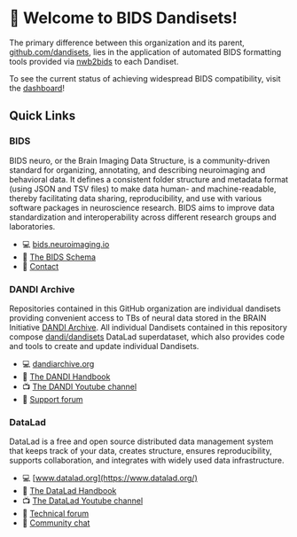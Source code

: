 # 👋 Welcome to BIDS Dandisets!

The primary difference between this organization and its parent, [github.com/dandisets](https://github.com/dandisets/), lies in the application of automated BIDS formatting tools provided via [nwb2bids](https://github.com/con/nwb2bids) to each Dandiset.

To see the current status of achieving widespread BIDS compatibility, visit the [dashboard](https://github.com/bids-dandisets/dashboard)!



## Quick Links

### BIDS

BIDS neuro, or the Brain Imaging Data Structure, is a community-driven standard for organizing, annotating, and describing neuroimaging and behavioral data.
It defines a consistent folder structure and metadata format (using JSON and TSV files) to make data human- and machine-readable, thereby facilitating data sharing, reproducibility, and use with various software packages in neuroscience research.
BIDS aims to improve data standardization and interoperability across different research groups and laboratories. 

- :computer: [bids.neuroimaging.io](https://bids.neuroimaging.io/index.html)
- :book: [The BIDS Schema](https://bids-specification.readthedocs.io/en/stable/appendices/schema.html)
- :raising_hand: [Contact](https://bids.neuroimaging.io/contact/index.html)



### DANDI Archive

Repositories contained in this GitHub organization are individual dandisets providing convenient access to TBs of neural data stored in the BRAIN Initiative [DANDI Archive](https://dandiarchive.org).
All individual Dandisets contained in this repository compose [dandi/dandisets](https://github.com/dandi/dandisets/) DataLad superdataset, which also provides code and tools to create and update individual Dandisets.

- :computer: [dandiarchive.org](https://dandiarchive.org/)
- :book: [The DANDI Handbook](https://www.dandiarchive.org/handbook)
- :tv: [The DANDI Youtube channel](https://www.youtube.com/channel/UCsLLBNhtcV-wL8cCZWveDCA)
- :raising_hand: [Support forum](https://github.com/dandi/helpdesk/)



### DataLad

DataLad is a free and open source distributed data management system that keeps track of your data, creates structure, ensures reproducibility, supports collaboration, and integrates with widely used data infrastructure.

- :computer: [www.datalad.org](https://www.datalad.org/)
- :book: [The DataLad Handbook](http://handbook.datalad.org/en/latest/)
- :tv: [The DataLad Youtube channel](https://www.youtube.com/c/DataLad)
- :raising_hand: [Technical forum](https://neurostars.org/search?q=datalad%20category%3A1)
- :speech_balloon: [Community chat](https://matrix.to/#/#datalad:matrix.org)
